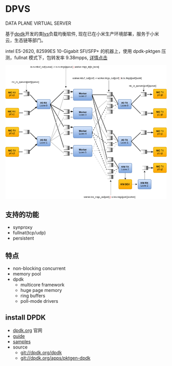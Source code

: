 # DPVS 

DATA PLANE VIRTUAL SERVER

基于[dpdk][dpdk_org]开发的类[lvs][lvs]负载均衡软件, 现在已在小米生产环境部署，服务于小米云，生态链等部门。

intel E5-2620, 82599ES 10-Gigabit SFI/SFP+ 的机器上，使用 dpdk-pktgen 压测，fullnat 模式下，包转发率 9.38mpps, [详情点击](./dpvs/test-result.md)

![](img/dpvs.png)

## 支持的功能

* synproxy
* fullnat(tcp/udp)
* persistent


## 特点

* non-blocking concurrent
* memory pool
* dpdk
  - multicore framework
  - huge page memory
  - ring buffers
  - poll-mode drivers


## install DPDK
* [dpdk.org][dpdk_org] 官网
* [guide][grog_guide]
* [samples][samples]
* source
  - [git://dpdk.org/dpdk](http://dpdk.org/browse/dpdk)
  - [git://dpdk.org/apps/pktgen-dpdk](http://dpdk.org/browse/apps/pktgen-dpdk/)

[lvs]:http://www.linuxvirtualserver.org/
[dpdk_org]:http://dpdk.org
[grog_guide]:http://dpdk.org/doc/guides/prog_guide
[samples]:http://dpdk.org/doc/guides/sample_app_ug/index.html
